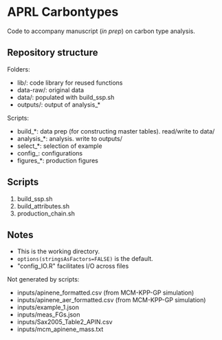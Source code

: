 # APRL Carbontypes

Code to accompany manuscript (*in prep*) on carbon type analysis.

## Repository structure

Folders:

* lib/: code library for reused functions
* data-raw/: original data
* data/: populated with build\_ssp.sh
* outputs/: output of analysis\_*

Scripts:

* build\_*: data prep (for constructing master tables). read/write to data/
* analysis\_*: analysis. write to outputs/
* select\_*: selection of example
* config\_: configurations
* figures\_*: production figures


## Scripts

1. build\_ssp.sh
2. build\_attributes.sh
3. production\_chain.sh

## Notes

* This is the working directory.
* `options(stringsAsFactors=FALSE)` is the default.
* "config_IO.R" facilitates I/O across files

Not generated by scripts:

* inputs/apinene_formatted.csv (from MCM-KPP-GP simulation)
* inputs/apinene_aer_formatted.csv (from MCM-KPP-GP simulation)
* inputs/example_1.json
* inputs/meas_FGs.json
* inputs/Sax2005\_Table2\_APIN.csv
* inputs/mcm\_apinene\_mass.txt
